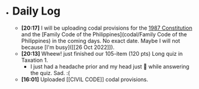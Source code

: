 - # Daily Log
	- **[20:17]**  I will be uploading codal provisions for the [1987 Constitution](CONSTI_1987_Annotated) and the [Family Code of the Philippines](codal/Family Code of the Philippines) in the coming days. No exact date. Maybe I will not because [I'm busy]([[26 Oct 2022]]).
	- **[20:13]**  Wheew! just finished our 105-item (120 pts) Long quiz in Taxation 1.
		- I just had a headache prior and my head just 🤯 while answering the quiz. Sad. :(
	- **[16:01]**  Uploaded [[CIVIL CODE]] codal provisions.